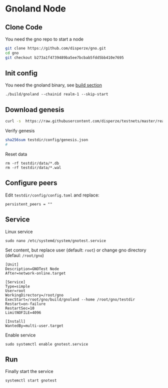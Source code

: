 # Gnoland Node

## Clone Code

You need the gno repo to start a node
```sh
git clone https://github.com/disperze/gno.git
cd gno
git checkout b273a1f4739489ba5ee7bcbab5fdd5bb410e7695
```

## Init config

You need the gnoland binary, see [build section](./BUILD.md)
```
./build/gnoland --chainid realm-1 --skip-start
```

## Download genesis

```sh
curl -s  https://raw.githubusercontent.com/disperze/testnets/master/realm-1/genesis.json > testdir/config/genesis.json
```

Verify genesis
```sh
sha256sum testdir/config/genesis.json
#
```

Reset data
```
rm -rf testdir/data/*.db
rm -rf testdir/data/*.wal
```

## Configure peers

Edit `testdir/config/config.toml` and replace:
```
persistent_peers = ""
```

## Service
Linux service

```
sudo nano /etc/systemd/system/gnotest.service
```

Set content, but replace user (default: `root`) or change gno directory (defaul: `/root/gno`)
```
[Unit]
Description=GNOTest Node
After=network-online.target

[Service]
Type=simple
User=root
WorkingDirectory=/root/gno
ExecStart=/root/gno/build/gnoland --home /root/gno/testdir
Restart=on-failure
RestartSec=10
LimitNOFILE=4096

[Install]
WantedBy=multi-user.target
```

Enable service
```
sudo systemctl enable gnotest.service
```

## Run

Finally start the service
```
systemctl start gnotest
```
